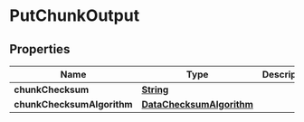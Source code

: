 

# PutChunkOutput


## Properties

| Name | Type | Description | Notes |
|------------ | ------------- | ------------- | -------------|
|**chunkChecksum** | [**String**](String.md) |  |  |
|**chunkChecksumAlgorithm** | [**DataChecksumAlgorithm**](DataChecksumAlgorithm.md) |  |  |



